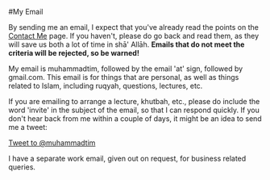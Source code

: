 [title: My Email - muhammadtim.com]:/
[menu-locgroup: hidden]:/

<META NAME="ROBOTS" CONTENT="NOINDEX, NOFOLLOW">

#My Email

By sending me an email, I expect that you've already read the points on the [Contact Me](http://muhammadtim.com/contact) page. If you haven't, please do go back and read them, as they will save us both a lot of time in shā' Allāh. **Emails that do not meet the criteria will be rejected, so be warned!**

My email is muhammadtim, followed by the email 'at' sign, followed by gmail.com. This email is for things that are personal, as well as things related to Islam, including ruqyah, questions, lectures, etc.

If you are emailing to arrange a lecture, khutbah, etc., please do include the word 'invite' in the subject of the email, so that I can respond quickly. If you don't hear back from me within a couple of days, it might be an idea to send me a tweet:

<a href="https://twitter.com/intent/tweet?screen_name=muhammadtim" class="twitter-mention-button" data-related="muhammadtim">Tweet to @muhammadtim</a>
<script>!function(d,s,id){var js,fjs=d.getElementsByTagName(s)[0],p=/^http:/.test(d.location)?'http':'https';if(!d.getElementById(id)){js=d.createElement(s);js.id=id;js.src=p+'://platform.twitter.com/widgets.js';fjs.parentNode.insertBefore(js,fjs);}}(document, 'script', 'twitter-wjs');</script>

I have a separate work email, given out on request, for business related queries.
